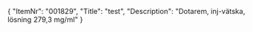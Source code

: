 {
  "ItemNr": "001829",
  "Title": "test",
  "Description": "Dotarem, inj-vätska, lösning 279,3 mg/ml"
}